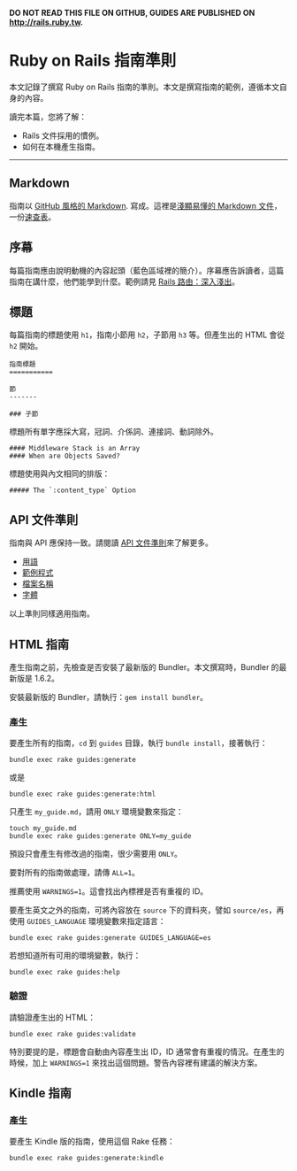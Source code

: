 **DO NOT READ THIS FILE ON GITHUB, GUIDES ARE PUBLISHED ON http://rails.ruby.tw.**

Ruby on Rails 指南準則
===============================

本文記錄了撰寫 Ruby on Rails 指南的準則。本文是撰寫指南的範例，遵循本文自身的內容。

讀完本篇，您將了解：

* Rails 文件採用的慣例。
* 如何在本機產生指南。

--------------------------------------------------------------------------------

Markdown
-------

指南以 [GitHub 風格的 Markdown](https://help.github.com/articles/github-flavored-markdown). 寫成。這裡是[淺顯易懂的 Markdown 文件](http://daringfireball.net/projects/markdown/syntax)，一份[速查表](http://daringfireball.net/projects/markdown/basics)。

序幕
--------

每篇指南應由說明動機的內容起頭（藍色區域裡的簡介）。序幕應告訴讀者，這篇指南在講什麼，他們能學到什麼。範例請見 [Rails 路由：深入淺出](routing.html)。

標題
------

每篇指南的標題使用 `h1`，指南小節用 `h2`，子節用 `h3` 等。但產生出的 HTML 會從 `h2` 開始。

```
指南標題
===========

節
-------

### 子節
```

標題所有單字應採大寫，冠詞、介係詞、連接詞、動詞除外。

```
#### Middleware Stack is an Array
#### When are Objects Saved?
```

標題使用與內文相同的排版：

```
##### The `:content_type` Option
```

API 文件準則
----------------------------

指南與 API 應保持一致。請閱讀 [API 文件準則](api_documentation_guidelines.html)來了解更多。

* [用語](api_documentation_guidelines.html#wording)
* [範例程式](api_documentation_guidelines.html#example-code)
* [檔案名稱](api_documentation_guidelines.html#filenames)
* [字體](api_documentation_guidelines.html#fonts)

以上準則同樣適用指南。

HTML 指南
-----------

產生指南之前，先檢查是否安裝了最新版的 Bundler。本文撰寫時，Bundler 的最新版是 1.6.2。

安裝最新版的 Bundler，請執行：`gem install bundler`。

### 產生

要產生所有的指南，`cd` 到 `guides` 目錄，執行 `bundle install`，接著執行：

```
bundle exec rake guides:generate
```

或是

```
bundle exec rake guides:generate:html
```

只產生 `my_guide.md`，請用 `ONLY` 環境變數來指定：

```
touch my_guide.md
bundle exec rake guides:generate ONLY=my_guide
```

預設只會產生有修改過的指南，很少需要用 `ONLY`。

要對所有的指南做處理，請傳 `ALL=1`。

推薦使用 `WARNINGS=1`。這會找出內標裡是否有重複的 ID。

要產生英文之外的指南，可將內容放在 `source` 下的資料夾，譬如 `source/es`，再使用 `GUIDES_LANGUAGE` 環境變數來指定語言：

```
bundle exec rake guides:generate GUIDES_LANGUAGE=es
```

若想知道所有可用的環境變數，執行：

```
bundle exec rake guides:help
```

### 驗證

請驗證產生出的 HTML：

```
bundle exec rake guides:validate
```

特別要提的是，標題會自動由內容產生出 ID，ID 通常會有重複的情況。在產生的時候，加上 `WARNINGS=1` 來找出這個問題。警告內容裡有建議的解決方案。

Kindle 指南
-------------

### 產生

要產生 Kindle 版的指南，使用這個 Rake 任務：

```
bundle exec rake guides:generate:kindle
```

